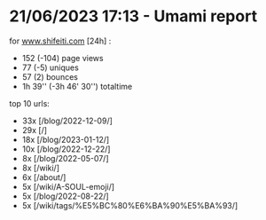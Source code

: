 # 21/06/2023 17:13 - Umami report
for www.shifeiti.com [24h] :

 - 152 (-104) page views
 - 77 (-5) uniques
 - 57 (2) bounces
 - 1h 39'' (-3h 46' 30'') totaltime


top 10 urls:
 - 33x [/blog/2022-12-09/]
 - 29x [/]
 - 18x [/blog/2023-01-12/]
 - 10x [/blog/2022-12-22/]
 - 8x [/blog/2022-05-07/]
 - 8x [/wiki/]
 - 6x [/about/]
 - 5x [/wiki/A-SOUL-emoji/]
 - 5x [/blog/2022-08-22/]
 - 5x [/wiki/tags/%E5%BC%80%E6%BA%90%E5%BA%93/]


